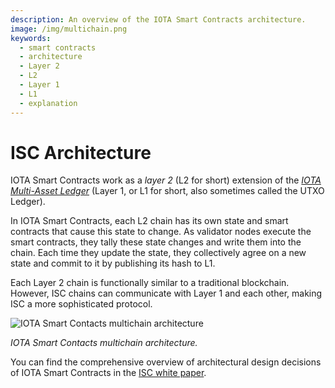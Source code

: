 ```yaml
---
description: An overview of the IOTA Smart Contracts architecture.
image: /img/multichain.png
keywords:
  - smart contracts
  - architecture
  - Layer 2
  - L2
  - Layer 1
  - L1
  - explanation
---
```


# ISC Architecture

IOTA Smart Contracts work as a _layer 2_ (L2 for short) extension of the [_IOTA Multi-Asset
Ledger_](../protocols/stardust/core-concepts/multi-asset-ledger.md) (Layer 1, or L1 for short, also sometimes
called the UTXO Ledger).

In IOTA Smart Contracts, each L2 chain has its own state and smart contracts that cause this state to change.
As validator nodes execute the smart contracts, they tally these state changes and write them into the chain.
Each time they update the state, they collectively agree on a new state and commit to it by publishing its hash to L1.

Each Layer 2 chain is functionally similar to a traditional blockchain.
However, ISC chains can communicate with Layer 1 and each other, making ISC a more sophisticated protocol.

![IOTA Smart Contacts multichain architecture](/img/multichain.png 'Click to see the full-size image.')

_IOTA Smart Contacts multichain architecture._

You can find the comprehensive overview of architectural design decisions of IOTA Smart Contracts in the
[ISC white paper](https://files.iota.org/papers/ISC_WP_Nov_10_2021.pdf).
